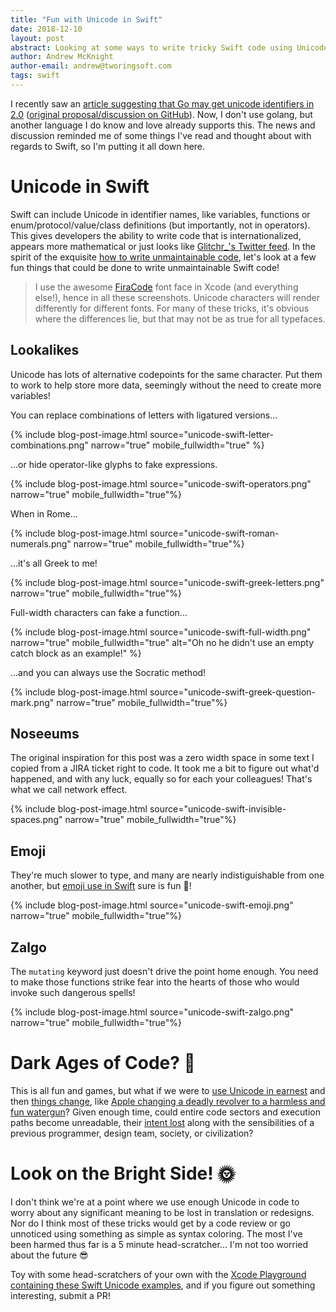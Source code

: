 ```yaml
---
title: "Fun with Unicode in Swift"
date: 2018-12-10
layout: post
abstract: Looking at some ways to write tricky Swift code using Unicode.
author: Andrew McKnight
author-email: andrew@tworingsoft.com
tags: swift
---
```



I recently saw an [article suggesting that Go may get unicode identifiers in 2.0](https://blog.golang.org/go2-here-we-come) ([original proposal/discussion on GitHub](https://github.com/golang/go/issues/20706)). Now, I don't use golang, but another language I do know and love already supports this. The news and discussion reminded me of some things I've read and thought about with regards to Swift, so I'm putting it all down here.

# Unicode in Swift

Swift can include Unicode in identifier names, like variables, functions or enum/protocol/value/class definitions (but importantly, not in operators). This gives developers the ability to write code that is internationalized, appears more mathematical or just looks like [Glitchr_'s Twitter feed]( https://twitter.com/glitchr_). In the spirit of the exquisite [how to write unmaintainable code](https://github.com/armcknight/unmaintainable-code), let's look at a few fun things that could be done to write unmaintainable Swift code!

> I use the awesome [FiraCode](https://github.com/tonsky/FiraCode) font face in Xcode (and everything else!), hence in all these screenshots. Unicode characters will render differently for different fonts. For many of these tricks, it's obvious where the differences lie, but that may not be as true for all typefaces.

## Lookalikes

Unicode has lots of alternative codepoints for the same character. Put them to work to help store more data, seemingly without the need to create more variables!

You can replace combinations of letters with ligatured versions...

{% include blog-post-image.html source="unicode-swift-letter-combinations.png" narrow="true" mobile_fullwidth="true" %}

...or hide operator-like glyphs to fake expressions.

{% include blog-post-image.html source="unicode-swift-operators.png" narrow="true" mobile_fullwidth="true"%}

When in Rome...

{% include blog-post-image.html source="unicode-swift-roman-numerals.png" narrow="true" mobile_fullwidth="true"%}

...it's all Greek to me!

{% include blog-post-image.html source="unicode-swift-greek-letters.png" narrow="true" mobile_fullwidth="true"%}

Full-width characters can fake a function...

{% include blog-post-image.html source="unicode-swift-full-width.png" narrow="true" mobile_fullwidth="true" alt="Oh no he didn't use an empty catch block as an example!" %}

...and you can always use the Socratic method!

{% include blog-post-image.html source="unicode-swift-greek-question-mark.png" narrow="true" mobile_fullwidth="true"%}

## Noseeums

The original inspiration for this post was a zero width space in some text I copied from a JIRA ticket right to code. It took me a bit to figure out what'd happened, and with any luck, equally so for each your colleagues! That's what we call network effect.

{% include blog-post-image.html source="unicode-swift-invisible-spaces.png" narrow="true" mobile_fullwidth="true"%}

## Emoji

They're much slower to type, and many are nearly indistiguishable from one another, but [emoji use in Swift](https://ericasadun.com/2016/11/08/swift-by-emoji-a-considered-approach/) sure is fun 🎉! 

{% include blog-post-image.html source="unicode-swift-emoji.png" narrow="true" mobile_fullwidth="true"%}

## Zalgo

The `mutating` keyword just doesn't drive the point home enough. You need to make those functions strike fear into the hearts of those who would invoke such dangerous spells!

{% include blog-post-image.html source="unicode-swift-zalgo.png" narrow="true" mobile_fullwidth="true"%}

# Dark Ages of Code? 🌚

This is all fun and games, but what if we were to [use Unicode in earnest](http://www.bbc.com/future/story/20151012-will-emoji-become-a-new-language) and then [things change](https://openspace.sfmoma.org/2018/07/the-absolute-denial-of-💩/), like [Apple changing a deadly revolver to a harmless and fun watergun](https://blog.emojipedia.org/apple-and-the-gun-emoji/)? Given enough time, could entire code sectors and execution paths become unreadable, their [intent lost](https://grouplens.org/blog/investigating-the-potential-for-miscommunication-using-emoji/) along with the sensibilities of a previous programmer, design team, society, or civilization?

# Look on the Bright Side! 🌞

I don't think we're at a point where we use enough Unicode in code to worry about any significant meaning to be lost in translation or redesigns. Nor do I think most of these tricks would get by a code review or go unnoticed using something as simple as syntax coloring. The most I've been harmed thus far is a 5 minute head-scratcher... I'm not too worried about the future 😎

Toy with some head-scratchers of your own with the [Xcode Playground containing these Swift Unicode examples](https://github.com/armcknight/swift-unicode-playground), and if you figure out something interesting, submit a PR!
